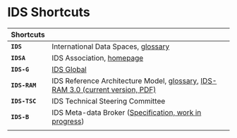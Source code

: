 # IDS Shortcuts

|**Shortcuts**||
|:---|:---|
|**`IDS`**     | International Data Spaces, [glossary](../glossary/README.md#international-data-spaces)
|**`IDSA`**    | IDS Association, [homepage](https://www.internationaldataspaces.org/)
|**`IDS-G`**   | [IDS Global](../README.md)
|**`IDS-RAM`** | IDS Reference Architecture Model, [glossary](../glossary/README.md#ids-ram-international-data-spaces-reference-architecture-model), [IDS-RAM 3.0 (current version, PDF)](https://www.internationaldataspaces.org/wp-content/uploads/2019/03/IDS-Reference-Architecture-Model-3.0.pdf)
|**`IDS-TSC`** | IDS Technical Steering Committee
|**`IDS-B`** | IDS Meta-data Broker ([Specification, work in progress](https://industrialdataspace.jiveon.com/docs/DOC-2591))
|||
